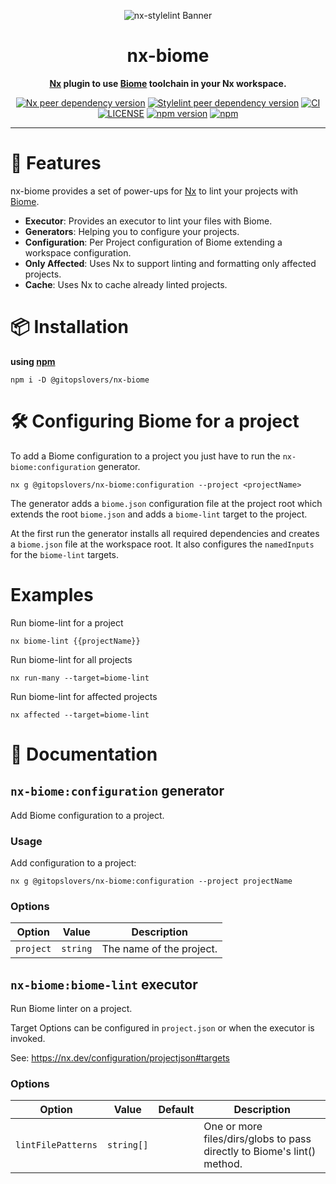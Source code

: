 <p align="center"><img src="https://raw.githubusercontent.com/Phillip9587/nx-stylelint/main/banner.svg" alt="nx-stylelint Banner"/></p>

<div align="center">

# nx-biome

**[Nx](https://nx.dev) plugin to use [Biome](https://biomejs.dev/) toolchain in your Nx workspace.**

[![Nx peer dependency version](https://img.shields.io/npm/dependency-version/nx-stylelint/@nx/devkit?label=Nx&logo=nx&style=flat-square)](https://nx.dev)
[![Stylelint peer dependency version](https://img.shields.io/npm/dependency-version/nx-stylelint/peer/stylelint?label=Stylelint&logo=stylelint&style=flat-square)](https://stylelint.io)
[![CI](https://img.shields.io/github/actions/workflow/status/Phillip9587/nx-stylelint/ci.yml?branch=main&label=CI&style=flat-square&logo=github)](https://github.com/Phillip9587/nx-stylelint/actions/workflows/ci.yml)
[![LICENSE](https://img.shields.io/github/license/phillip9587/nx-stylelint?style=flat-square)](https://github.com/phillip9587/nx-stylelint/blob/main/LICENSE)
[![npm version](https://img.shields.io/npm/v/nx-stylelint?style=flat-square&logo=npm)](https://www.npmjs.com/package/nx-stylelint)
[![npm](https://img.shields.io/npm/dt/nx-stylelint?style=flat-square&logo=npm)](https://www.npmjs.com/package/nx-stylelint)

</div>

<hr/>

# 🚀 Features

nx-biome provides a set of power-ups for [Nx](https://nx.dev) to lint your projects with [Biome](ttps://biomejs.dev/).

- **Executor**: Provides an executor to lint your files with Biome.
- **Generators**: Helping you to configure your projects.
- **Configuration**: Per Project configuration of Biome extending a workspace configuration.
- **Only Affected**: Uses Nx to support linting and formatting only affected projects.
- **Cache**: Uses Nx to cache already linted projects.

# 📦 Installation

**using [npm](https://npmjs.com)**

```shell
npm i -D @gitopslovers/nx-biome
```

# 🛠️ Configuring Biome for a project

To add a Biome configuration to a project you just have to run the `nx-biome:configuration` generator.

```shell
nx g @gitopslovers/nx-biome:configuration --project <projectName>
```

The generator adds a `biome.json` configuration file at the project root which extends the root `biome.json` and adds a `biome-lint` target to the project.

At the first run the generator installs all required dependencies and creates a `biome.json` file at the workspace root. It also configures the `namedInputs` for the `biome-lint` targets.

# Examples

Run biome-lint for a project

```shell
nx biome-lint {{projectName}}
```

Run biome-lint for all projects

```shell
nx run-many --target=biome-lint
```

Run biome-lint for affected projects

```shell
nx affected --target=biome-lint
```

# 📖 Documentation

## `nx-biome:configuration` generator

Add Biome configuration to a project.

### Usage

Add configuration to a project:

`nx g @gitopslovers/nx-biome:configuration --project projectName`

### Options

| Option       | Value                                                                       | Description                                                                           |
| ------------ | --------------------------------------------------------------------------- | ------------------------------------------------------------------------------------- |
| `project`    | `string`                                                                    | The name of the project.                                                              |

## `nx-biome:biome-lint` executor

Run Biome linter on a project.

Target Options can be configured in `project.json` or when the executor is invoked.

See: https://nx.dev/configuration/projectjson#targets

### Options

| Option                          | Value      | Default  | Description                                                                                                                                                                                                                                                                                                                                                                                 |
| ------------------------------- | ---------- | -------- | ------------------------------------------------------------------------------------------------------------------------------------------------------------------------------------------------------------------------------------------------------------------------------------------------------------------------------------------------------------------------------------------- |
| `lintFilePatterns`              | `string[]` |          | One or more files/dirs/globs to pass directly to Biome's lint() method.                                                                                                                                                                                                                 |
